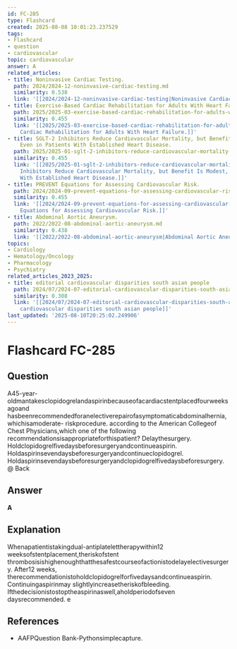 ```yaml
---
id: FC-285
type: Flashcard
created: 2025-08-08 10:01:23.237529
tags:
- Flashcard
- question
- cardiovascular
topic: cardiovascular
answer: A
related_articles:
- title: Noninvasive Cardiac Testing.
  path: 2024/2024-12-noninvasive-cardiac-testing.md
  similarity: 0.538
  link: '[[2024/2024-12-noninvasive-cardiac-testing|Noninvasive Cardiac Testing.]]'
- title: Exercise-Based Cardiac Rehabilitation for Adults With Heart Failure.
  path: 2025/2025-03-exercise-based-cardiac-rehabilitation-for-adults-with-heart.md
  similarity: 0.455
  link: '[[2025/2025-03-exercise-based-cardiac-rehabilitation-for-adults-with-heart|Exercise-Based
    Cardiac Rehabilitation for Adults With Heart Failure.]]'
- title: SGLT-2 Inhibitors Reduce Cardiovascular Mortality, but Benefit Is Modest,
    Even in Patients With Established Heart Disease.
  path: 2025/2025-01-sglt-2-inhibitors-reduce-cardiovascular-mortality-but-benefi.md
  similarity: 0.455
  link: '[[2025/2025-01-sglt-2-inhibitors-reduce-cardiovascular-mortality-but-benefi|SGLT-2
    Inhibitors Reduce Cardiovascular Mortality, but Benefit Is Modest, Even in Patients
    With Established Heart Disease.]]'
- title: PREVENT Equations for Assessing Cardiovascular Risk.
  path: 2024/2024-09-prevent-equations-for-assessing-cardiovascular-risk.md
  similarity: 0.455
  link: '[[2024/2024-09-prevent-equations-for-assessing-cardiovascular-risk|PREVENT
    Equations for Assessing Cardiovascular Risk.]]'
- title: Abdominal Aortic Aneurysm.
  path: 2022/2022-08-abdominal-aortic-aneurysm.md
  similarity: 0.438
  link: '[[2022/2022-08-abdominal-aortic-aneurysm|Abdominal Aortic Aneurysm.]]'
topics:
- Cardiology
- Hematology/Oncology
- Pharmacology
- Psychiatry
related_articles_2023_2025:
- title: editorial cardiovascular disparities south asian people
  path: 2024/07/2024-07-editorial-cardiovascular-disparities-south-asian-people.md
  similarity: 0.308
  link: '[[2024/07/2024-07-editorial-cardiovascular-disparities-south-asian-people|editorial
    cardiovascular disparities south asian people]]'
last_updated: '2025-08-10T20:25:02.249906'
---
```


# Flashcard FC-285

## Question

A45-year-oldmantakesclopidogrelandaspirinbecauseofacardiacstentplacedfourweeksagoand hasbeenrecommendedforanelectiverepairofasymptomaticabdominalhernia,whichisamoderate- riskprocedure. according to the American Collegeof Chest Physicians,which one of the following recommendationsisappropriateforthispatient? Delaythesurgery. Holdclopidogrelfivedaysbeforesurgeryandcontinueaspirin. Holdaspirinsevendaysbeforesurgeryandcontinueclopidogrel. Holdaspirinsevendaysbeforesurgeryandclopidogrelfivedaysbeforesurgery. @ Back

## Answer

**A**

## Explanation

Whenapatientistakingdual-antiplatelettherapywithin12 weeksofstentplacement,theriskofstent thrombosisishighenoughthatthesafestcourseofactionistodelayelectivesurgery. After12 weeks, therecommendationistoholdclopidogrelforfivedaysandcontinueaspirin. Continuingaspirinmay slightlyincreasetheriskofbleeding. Ifthedecisionistostoptheaspirinaswell,aholdperiodofseven daysrecommended. e

## References

- AAFPQuestion Bank-Pythonsimplecapture.

